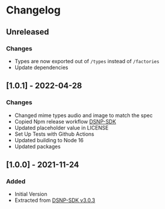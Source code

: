 # Changelog

## Unreleased
### Changes
- Types are now exported out of `/types` instead of `/factories`
- Update dependencies

## [1.0.1] - 2022-04-28
### Changes
- Changed mime types audio and image to match the spec
- Copied Npm release workflow [DSNP-SDK](https://github.com/LibertyDSNP/sdk-ts/tree/main/.github/workflows)
- Updated placeholder value in LICENSE
- Set Up Tests with Github Actions
- Updated building to Node 16
- Updated packages

## [1.0.0] - 2021-11-24
### Added
- Initial Version
- Extracted from [DSNP-SDK v3.0.3](https://github.com/LibertyDSNP/sdk-ts)
